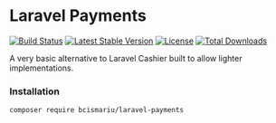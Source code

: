 # Laravel Payments

[![Build Status](https://travis-ci.org/bcismariu/laravel-payments.svg?branch=master)](https://travis-ci.org/bcismariu/laravel-payments)
[![Latest Stable Version](https://poser.pugx.org/bcismariu/laravel-payments/v/stable)](https://packagist.org/packages/bcismariu/laravel-payments)
[![License](https://poser.pugx.org/bcismariu/laravel-payments/license)](https://packagist.org/packages/bcismariu/laravel-payments)
[![Total Downloads](https://poser.pugx.org/bcismariu/laravel-payments/downloads)](https://packagist.org/packages/bcismariu/laravel-payments)

A very basic alternative to Laravel Cashier built to allow lighter implementations.

### Installation

`composer require bcismariu/laravel-payments`
